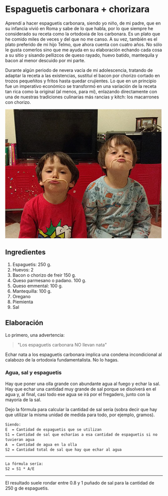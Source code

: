 Espaguetis carbonara + chorizara
================================

Aprendí a hacer espaguetis carbonara, siendo yo niño, de mi padre, que en su infancia vivió en Roma y sabe de lo que habla, por lo que siempre he considerado su receta como la ortodoxia de los carbonara. Es un plato que he comido miles de veces y del que no me canso. A su vez, también es el plato preferido de mi hijo Telmo, que ahora cuenta con cuatro años. No sólo le gusta comerlos sino que me ayuda en su elaboración echando cada cosa a su sitio y sisando pellizcos de queso rayado, huevo batido, mantequila y bacon al menor descuido por mi parte.

Durante algún periodo de nevera vacía de mi adolescencia, tratando de adaptar la receta a las existencias, sustituí el bacon por chorizo cortado en trozos pequeñitos y fritos hasta quedar crujientes. Lo que en un principio fue un imperativo económico se transformó en una variación de la receta tan rica como la original (al menos, para mí), enlazando directamente con una de nuestras tradiciones culinarias más rancias y kitch: los macarrones con chorizo.

![Alt text](images/intro/gente_seria_y_con_bigote-500px.jpg?raw=true "Title")

## Ingredientes

1. Espaguetis: 250 g.
2. Huevos: 2
3. Bacon o chorizo de freir 150 g.
4. Queso parmesano o padano. 100 g.
5. Queso emmental: 100 g.
6. Mantequilla: 100 g.
7. Oregano
8. Piemienta
8. Sal

## Elaboración

Lo primero, una advertencia:

> "Los espaguetis carbonara NO llevan nata"

Echar nata a los espaguetis carbonara implica una condena incondicional al calabozo de la ortodoxia fundamentalista. No lo hagas.

### Agua, sal y espaguetis

Hay que poner una olla grande con abundante agua al fuego y echar la sal. Hay que echar una cantidad muy grande de sal porque se disolverá en el agua y, al final, casi todo ese agua se irá por el fregadero, junto con la mayoría de la sal.

Dejo la fórmula para calcular la cantidad de sal sería (sobra decir que hay que utilizar la misma unidad de medida para todo, por ejemplo, gramos).

    Siendo:
    E  = Cantidad de espaguetis que se utilizan
    S1 = Cantidad de sal que echarías a esa cantidad de espaguetis si no tuvieran agua
    A  = Cantidad de agua en la olla
    S2 = Cantidad total de sal que hay que echar al agua
---
    La fórmula sería:
    S2 = S1 * A/E
---

El resultado suele rondar entre 0.8 y 1 puñado de sal para la cantidad de 250 g de espaguetis.

